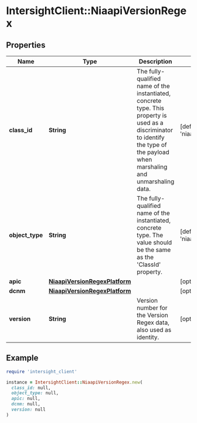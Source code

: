 # IntersightClient::NiaapiVersionRegex

## Properties

| Name | Type | Description | Notes |
| ---- | ---- | ----------- | ----- |
| **class_id** | **String** | The fully-qualified name of the instantiated, concrete type. This property is used as a discriminator to identify the type of the payload when marshaling and unmarshaling data. | [default to &#39;niaapi.VersionRegex&#39;] |
| **object_type** | **String** | The fully-qualified name of the instantiated, concrete type. The value should be the same as the &#39;ClassId&#39; property. | [default to &#39;niaapi.VersionRegex&#39;] |
| **apic** | [**NiaapiVersionRegexPlatform**](NiaapiVersionRegexPlatform.md) |  | [optional] |
| **dcnm** | [**NiaapiVersionRegexPlatform**](NiaapiVersionRegexPlatform.md) |  | [optional] |
| **version** | **String** | Version number for the Version Regex data, also used as identity. | [optional] |

## Example

```ruby
require 'intersight_client'

instance = IntersightClient::NiaapiVersionRegex.new(
  class_id: null,
  object_type: null,
  apic: null,
  dcnm: null,
  version: null
)
```

